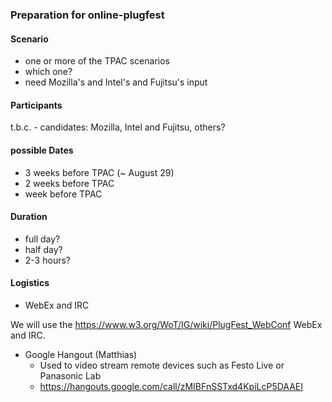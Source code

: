 ### Preparation for online-plugfest

#### Scenario
- one or more of the TPAC scenarios
- which one?
- need Mozilla's and Intel's and Fujitsu's input

#### Participants
t.b.c. - candidates: Mozilla, Intel and Fujitsu, others?

#### possible Dates

- 3 weeks before TPAC (~ August 29)
- 2 weeks before TPAC
- week before TPAC

#### Duration
- full day?
- half day?
- 2-3 hours?

#### Logistics

* WebEx and IRC

We will use the https://www.w3.org/WoT/IG/wiki/PlugFest_WebConf WebEx and IRC.

* Google Hangout (Matthias)
   - Used to video stream remote devices such as Festo Live or Panasonic Lab
   - https://hangouts.google.com/call/zMIBFnSSTxd4KpiLcP5DAAEI



